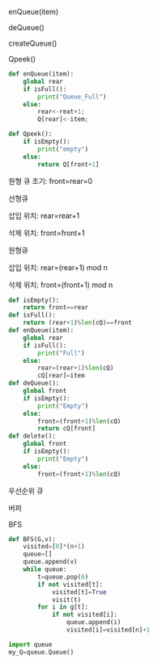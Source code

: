 enQueue(item)

deQueue()

createQueue()

Qpeek()

```python
def enQueue(item):
    global rear
    if isFull():
        print("Queue_Full")
    else:
        rear<-reat+1;
        Q[rear]<-item;
```

```python
def Qpeek():
    if isEmpty():
        print("empty")
    else:
        return Q[front+1]
```

원형 큐 초기: front=rear=0

선형큐

삽입 위치: rear=rear+1

삭제 위치: front=front+1

원형큐

삽입 위치: rear=(rear+1) mod n

삭제 위치: front=(front+1) mod n

```python
def isEmpty():
    return front==rear
def isFull():
    return (rear+1)%len(cQ)==front
def enQueue(item):
    global rear
    if isFull():
        print("Full")
    else:
        rear=(rear+1)%len(cQ)
        cQ[rear]=item
def deQueue():
    global front
    if isEmpty():
        print("Empty")
    else:
        front=(front+1)%len(cQ)
        return cQ[front]
def delete():
    global front
    if isEmpty():
        print("Empty")
    else:
        front=(front+1)%len(cQ)

```

우선순위 큐

버퍼

BFS

```python
def BFS(G,v):
    visited=[0]*(n+1)
    queue=[]
    queue.append(v)
    while queue:
        t=queue.pop(0)
        if not visited[t]:
            visited[t]=True
            visit(t)
        for i in g[t]:
            if not visited[i]:
                queue.append(i)
                visited[i]=visited[n]+1
```

```python
import queue
my_Q=queue.Queue()
```


